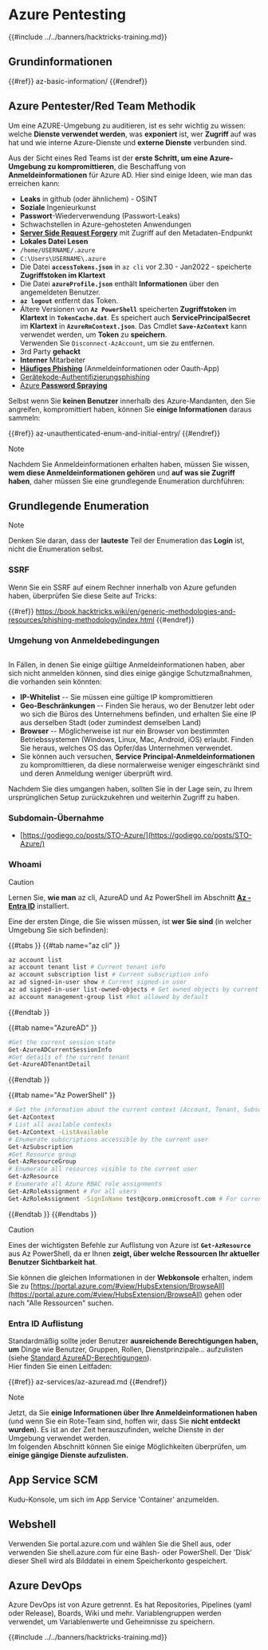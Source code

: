 # Azure Pentesting

{{#include ../../banners/hacktricks-training.md}}

## Grundinformationen

{{#ref}}
az-basic-information/
{{#endref}}

## Azure Pentester/Red Team Methodik

Um eine AZURE-Umgebung zu auditieren, ist es sehr wichtig zu wissen: welche **Dienste verwendet werden**, was **exponiert** ist, wer **Zugriff** auf was hat und wie interne Azure-Dienste und **externe Dienste** verbunden sind.

Aus der Sicht eines Red Teams ist der **erste Schritt, um eine Azure-Umgebung zu kompromittieren**, die Beschaffung von **Anmeldeinformationen** für Azure AD. Hier sind einige Ideen, wie man das erreichen kann:

- **Leaks** in github (oder ähnlichem) - OSINT
- **Soziale** Ingenieurkunst
- **Passwort**-Wiederverwendung (Passwort-Leaks)
- Schwachstellen in Azure-gehosteten Anwendungen
- [**Server Side Request Forgery**](https://book.hacktricks.wiki/en/pentesting-web/ssrf-server-side-request-forgery/cloud-ssrf.html) mit Zugriff auf den Metadaten-Endpunkt
- **Lokales Datei Lesen**
- `/home/USERNAME/.azure`
- `C:\Users\USERNAME\.azure`
- Die Datei **`accessTokens.json`** in `az cli` vor 2.30 - Jan2022 - speicherte **Zugriffstoken im Klartext**
- Die Datei **`azureProfile.json`** enthält **Informationen** über den angemeldeten Benutzer.
- **`az logout`** entfernt das Token.
- Ältere Versionen von **`Az PowerShell`** speicherten **Zugriffstoken** im **Klartext** in **`TokenCache.dat`**. Es speichert auch **ServicePrincipalSecret** im **Klartext** in **`AzureRmContext.json`**. Das Cmdlet **`Save-AzContext`** kann verwendet werden, um **Token** zu **speichern**.\
Verwenden Sie `Disconnect-AzAccount`, um sie zu entfernen.
- 3rd Party **gehackt**
- **Interner** Mitarbeiter
- [**Häufiges Phishing**](https://book.hacktricks.wiki/en/generic-methodologies-and-resources/phishing-methodology/index.html) (Anmeldeinformationen oder Oauth-App)
- [Gerätekode-Authentifizierungsphishing](az-unauthenticated-enum-and-initial-entry/az-device-code-authentication-phishing.md)
- [Azure **Password Spraying**](az-unauthenticated-enum-and-initial-entry/az-password-spraying.md)

Selbst wenn Sie **keinen Benutzer** innerhalb des Azure-Mandanten, den Sie angreifen, kompromittiert haben, können Sie **einige Informationen** daraus sammeln:

{{#ref}}
az-unauthenticated-enum-and-initial-entry/
{{#endref}}

> [!NOTE]
> Nachdem Sie Anmeldeinformationen erhalten haben, müssen Sie wissen, **wem diese Anmeldeinformationen gehören** und **auf was sie Zugriff haben**, daher müssen Sie eine grundlegende Enumeration durchführen:

## Grundlegende Enumeration

> [!NOTE]
> Denken Sie daran, dass der **lauteste** Teil der Enumeration das **Login** ist, nicht die Enumeration selbst.

### SSRF

Wenn Sie ein SSRF auf einem Rechner innerhalb von Azure gefunden haben, überprüfen Sie diese Seite auf Tricks:

{{#ref}}
https://book.hacktricks.wiki/en/generic-methodologies-and-resources/phishing-methodology/index.html
{{#endref}}

### Umgehung von Anmeldebedingungen

<figure><img src="../../images/image (268).png" alt=""><figcaption></figcaption></figure>

In Fällen, in denen Sie einige gültige Anmeldeinformationen haben, aber sich nicht anmelden können, sind dies einige gängige Schutzmaßnahmen, die vorhanden sein könnten:

- **IP-Whitelist** -- Sie müssen eine gültige IP kompromittieren
- **Geo-Beschränkungen** -- Finden Sie heraus, wo der Benutzer lebt oder wo sich die Büros des Unternehmens befinden, und erhalten Sie eine IP aus derselben Stadt (oder zumindest demselben Land)
- **Browser** -- Möglicherweise ist nur ein Browser von bestimmten Betriebssystemen (Windows, Linux, Mac, Android, iOS) erlaubt. Finden Sie heraus, welches OS das Opfer/das Unternehmen verwendet.
- Sie können auch versuchen, **Service Principal-Anmeldeinformationen** zu kompromittieren, da diese normalerweise weniger eingeschränkt sind und deren Anmeldung weniger überprüft wird.

Nachdem Sie dies umgangen haben, sollten Sie in der Lage sein, zu Ihrem ursprünglichen Setup zurückzukehren und weiterhin Zugriff zu haben.

### Subdomain-Übernahme

- [https://godiego.co/posts/STO-Azure/](https://godiego.co/posts/STO-Azure/)

### Whoami

> [!CAUTION]
> Lernen Sie, **wie man** az cli, AzureAD und Az PowerShell im Abschnitt [**Az - Entra ID**](az-services/az-azuread.md) installiert.

Eine der ersten Dinge, die Sie wissen müssen, ist **wer Sie sind** (in welcher Umgebung Sie sich befinden):

{{#tabs }}
{{#tab name="az cli" }}
```bash
az account list
az account tenant list # Current tenant info
az account subscription list # Current subscription info
az ad signed-in-user show # Current signed-in user
az ad signed-in-user list-owned-objects # Get owned objects by current user
az account management-group list #Not allowed by default
```
{{#endtab }}

{{#tab name="AzureAD" }}
```bash
#Get the current session state
Get-AzureADCurrentSessionInfo
#Get details of the current tenant
Get-AzureADTenantDetail
```
{{#endtab }}

{{#tab name="Az PowerShell" }}
```bash
# Get the information about the current context (Account, Tenant, Subscription etc.)
Get-AzContext
# List all available contexts
Get-AzContext -ListAvailable
# Enumerate subscriptions accessible by the current user
Get-AzSubscription
#Get Resource group
Get-AzResourceGroup
# Enumerate all resources visible to the current user
Get-AzResource
# Enumerate all Azure RBAC role assignments
Get-AzRoleAssignment # For all users
Get-AzRoleAssignment -SignInName test@corp.onmicrosoft.com # For current user
```
{{#endtab }}
{{#endtabs }}

> [!CAUTION]
> Eines der wichtigsten Befehle zur Auflistung von Azure ist **`Get-AzResource`** aus Az PowerShell, da er Ihnen **zeigt, über welche Ressourcen Ihr aktueller Benutzer Sichtbarkeit hat**.
>
> Sie können die gleichen Informationen in der **Webkonsole** erhalten, indem Sie zu [https://portal.azure.com/#view/HubsExtension/BrowseAll](https://portal.azure.com/#view/HubsExtension/BrowseAll) gehen oder nach "Alle Ressourcen" suchen.

### Entra ID Auflistung

Standardmäßig sollte jeder Benutzer **ausreichende Berechtigungen haben, um** Dinge wie Benutzer, Gruppen, Rollen, Dienstprinzipale... aufzulisten (siehe [Standard AzureAD-Berechtigungen](az-basic-information/index.html#default-user-permissions)).\
Hier finden Sie einen Leitfaden:

{{#ref}}
az-services/az-azuread.md
{{#endref}}

> [!NOTE]
> Jetzt, da Sie **einige Informationen über Ihre Anmeldeinformationen haben** (und wenn Sie ein Rote-Team sind, hoffen wir, dass Sie **nicht entdeckt wurden**). Es ist an der Zeit herauszufinden, welche Dienste in der Umgebung verwendet werden.\
> Im folgenden Abschnitt können Sie einige Möglichkeiten überprüfen, um **einige gängige Dienste aufzulisten.**

## App Service SCM

Kudu-Konsole, um sich im App Service 'Container' anzumelden.

## Webshell

Verwenden Sie portal.azure.com und wählen Sie die Shell aus, oder verwenden Sie shell.azure.com für eine Bash- oder PowerShell. Der 'Disk' dieser Shell wird als Bilddatei in einem Speicherkonto gespeichert.

## Azure DevOps

Azure DevOps ist von Azure getrennt. Es hat Repositories, Pipelines (yaml oder Release), Boards, Wiki und mehr. Variablengruppen werden verwendet, um Variablenwerte und Geheimnisse zu speichern.

{{#include ../../banners/hacktricks-training.md}}
